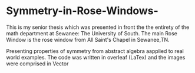 # Symmetry-in-Rose-Windows-
This is my senior thesis which was presented in front the the entirety of the math department at Sewanee: The University of South.
The main Rose Window is the rose window from All Saint's Chapel in Sewanee,TN. 

Presenting properties of symmetry from abstract algebra aapplied to real world examples.
The code was written in overleaf (LaTex) and the images were comprised in Vector
